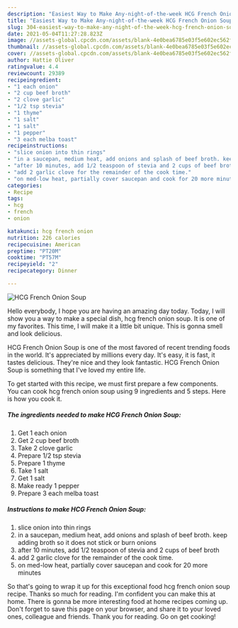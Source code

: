 ```yaml
---
description: "Easiest Way to Make Any-night-of-the-week HCG French Onion Soup"
title: "Easiest Way to Make Any-night-of-the-week HCG French Onion Soup"
slug: 304-easiest-way-to-make-any-night-of-the-week-hcg-french-onion-soup
date: 2021-05-04T11:27:28.823Z
image: //assets-global.cpcdn.com/assets/blank-4e0bea6785e03f5e602ec562f230caae08da540cada707380b4fe1bbebba43da.png
thumbnail: //assets-global.cpcdn.com/assets/blank-4e0bea6785e03f5e602ec562f230caae08da540cada707380b4fe1bbebba43da.png
cover: //assets-global.cpcdn.com/assets/blank-4e0bea6785e03f5e602ec562f230caae08da540cada707380b4fe1bbebba43da.png
author: Hattie Oliver
ratingvalue: 4.4
reviewcount: 29389
recipeingredient:
- "1 each onion"
- "2 cup beef broth"
- "2 clove garlic"
- "1/2 tsp stevia"
- "1 thyme"
- "1 salt"
- "1 salt"
- "1 pepper"
- "3 each melba toast"
recipeinstructions:
- "slice onion into thin rings"
- "in a saucepan, medium heat, add onions and splash of beef broth. keep adding broth so it does not stick or burn onions"
- "after 10 minutes, add 1/2 teaspoon of stevia and 2 cups of beef broth"
- "add 2 garlic clove for the remainder of the cook time."
- "on med-low heat, partially cover saucepan and cook for 20 more minutes"
categories:
- Recipe
tags:
- hcg
- french
- onion

katakunci: hcg french onion 
nutrition: 226 calories
recipecuisine: American
preptime: "PT20M"
cooktime: "PT57M"
recipeyield: "2"
recipecategory: Dinner

---
```



![HCG French Onion Soup](//assets-global.cpcdn.com/assets/blank-4e0bea6785e03f5e602ec562f230caae08da540cada707380b4fe1bbebba43da.png)

Hello everybody, I hope you are having an amazing day today. Today, I will show you a way to make a special dish, hcg french onion soup. It is one of my favorites. This time, I will make it a little bit unique. This is gonna smell and look delicious.



HCG French Onion Soup is one of the most favored of recent trending foods in the world. It's appreciated by millions every day. It's easy, it is fast, it tastes delicious. They're nice and they look fantastic. HCG French Onion Soup is something that I've loved my entire life.


To get started with this recipe, we must first prepare a few components. You can cook hcg french onion soup using 9 ingredients and 5 steps. Here is how you cook it.

<!--inarticleads1-->

##### The ingredients needed to make HCG French Onion Soup:

1. Get 1 each onion
1. Get 2 cup beef broth
1. Take 2 clove garlic
1. Prepare 1/2 tsp stevia
1. Prepare 1 thyme
1. Take 1 salt
1. Get 1 salt
1. Make ready 1 pepper
1. Prepare 3 each melba toast




<!--inarticleads2-->

##### Instructions to make HCG French Onion Soup:

1. slice onion into thin rings
1. in a saucepan, medium heat, add onions and splash of beef broth. keep adding broth so it does not stick or burn onions
1. after 10 minutes, add 1/2 teaspoon of stevia and 2 cups of beef broth
1. add 2 garlic clove for the remainder of the cook time.
1. on med-low heat, partially cover saucepan and cook for 20 more minutes




So that's going to wrap it up for this exceptional food hcg french onion soup recipe. Thanks so much for reading. I'm confident you can make this at home. There is gonna be more interesting food at home recipes coming up. Don't forget to save this page on your browser, and share it to your loved ones, colleague and friends. Thank you for reading. Go on get cooking!
